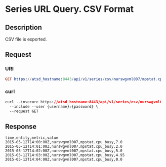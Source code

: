 # Series URL Query. CSV Format

## Description

CSV file is exported.

## Request

### URI

```elm
GET https://atsd_hostname:8443/api/v1/series/csv/nurswgvml007/mpstat.cpu_busy?startDate=previous_hour&endDate=now&columns=date,entity,metric,value
```

### curl

```css
curl --insecure https://atsd_hostname:8443/api/v1/series/csv/nurswgvml007/mpstat.cpu_busy?startDate=previous_hour&endDate=now&columns=date,entity,metric,value \
  --include --user {username}:{password} \
  --request GET
```

## Response

```ls
time,entity,metric,value
2015-05-12T14:00:00Z,nurswgvml007,mpstat.cpu_busy,7.0
2015-05-12T14:01:00Z,nurswgvml007,mpstat.cpu_busy,2.0
2015-05-12T14:02:00Z,nurswgvml007,mpstat.cpu_busy,5.0
2015-05-12T14:03:00Z,nurswgvml007,mpstat.cpu_busy,4.95
2015-05-12T14:04:00Z,nurswgvml007,mpstat.cpu_busy,0.0
```
